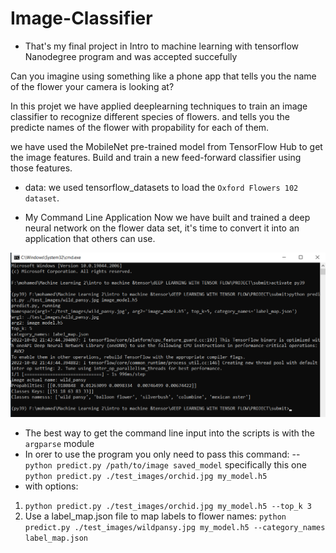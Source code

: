 # Image-Classifier
- That's my final project in Intro to machine learning with tensorflow Nanodegree program and was accepted succefully

Can you imagine using something like a phone app that tells you the name of the flower your camera is looking at?

In this projet we have applied deeplearning techniques to train an image classifier to recognize different species of flowers.
and tells you the predicte names of the flower with propability for each of them.

we have used the MobileNet pre-trained model from TensorFlow Hub to get the image features. Build and train a new feed-forward classifier using those features.

- data:
we used tensorflow_datasets to load the `Oxford Flowers 102 dataset`. 




- My Command Line Application
Now we have built and trained a deep neural network on the flower data set, it's time to convert it into an application that others can use.

![My animated logo](./assets/CLAclassifier.png)

- The best way to get the command line input into the scripts is with the `argparse` module
- In orer to use the program you only need to pass this command:
-- `python predict.py /path/to/image saved_model`
 specifically this one `python predict.py ./test_images/orchid.jpg my_model.h5`
- with options:

1. `python predict.py ./test_images/orchid.jpg my_model.h5 --top_k 3`
2. Use a label_map.json file to map labels to flower names:
  `python predict.py ./test_images/wildpansy.jpg my_model.h5 --category_names label_map.json`
